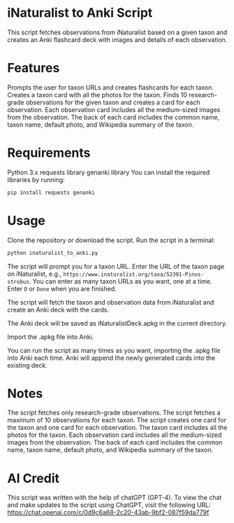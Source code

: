 # iNaturalist to Anki Script
This script fetches observations from iNaturalist based on a given taxon and creates an Anki flashcard deck with images and details of each observation.

# Features
Prompts the user for taxon URLs and creates flashcards for each taxon.
Creates a taxon card with all the photos for the taxon.
Finds 10 research-grade observations for the given taxon and creates a card for each observation.
Each observation card includes all the medium-sized images from the observation.
The back of each card includes the common name, taxon name, default photo, and Wikipedia summary of the taxon.
# Requirements
Python 3.x
requests library
genanki library
You can install the required libraries by running:

```bash
pip install requests genanki
```
# Usage
Clone the repository or download the script.
Run the script in a terminal:
```bash
python inaturalist_to_anki.py
```
The script will prompt you for a taxon URL. Enter the URL of the taxon page on iNaturalist, e.g., `https://www.inaturalist.org/taxa/52391-Pinus-strobus`. You can enter as many taxon URLs as you want, one at a time. Enter `D` or `Done` when you are finished.

The script will fetch the taxon and observation data from iNaturalist and create an Anki deck with the cards.

The Anki deck will be saved as iNaturalistDeck.apkg in the current directory.

Import the .apkg file into Anki.

You can run the script as many times as you want, importing the .apkg file into Anki each time. Anki will append the newly generated cards into the existing deck.

# Notes
The script fetches only research-grade observations.
The script fetches a maximum of 10 observations for each taxon.
The script creates one card for the taxon and one card for each observation.
The taxon card includes all the photos for the taxon.
Each observation card includes all the medium-sized images from the observation.
The back of each card includes the common name, taxon name, default photo, and Wikipedia summary of the taxon.

# AI Credit
This script was written with the help of chatGPT (GPT-4). To view the chat and make updates to the script using ChatGPT, visit the following URL:  
https://chat.openai.com/c/0d9c6a68-2c20-43ab-9bf2-087f59da779f
